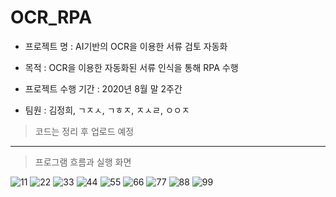 # OCR_RPA
* 프로젝트 명 : AI기반의 OCR을 이용한 서류 검토 자동화

* 목적 : OCR을 이용한 자동화된 서류 인식을 통해 RPA 수행

* 프로젝트 수행 기간 : 2020년 8월 말 2주간
* 팀원 : 김정희, ㄱㅈㅅ, ㄱㅎㅈ, ㅈㅅㄹ, ㅇㅇㅈ

> 코드는 정리 후 업로드 예정

------------
> 프로그램 흐름과 실행 화면

![11](https://user-images.githubusercontent.com/48744645/106264553-25312d00-6269-11eb-918f-5614e5d4246c.PNG)
![22](https://user-images.githubusercontent.com/48744645/106264568-29f5e100-6269-11eb-8033-7c4fae7f6a5b.PNG)
![33](https://user-images.githubusercontent.com/48744645/106264589-30845880-6269-11eb-96b3-013c23ea32f0.PNG)
![44](https://user-images.githubusercontent.com/48744645/106264597-34b07600-6269-11eb-96be-6b23c12c823c.PNG)
![55](https://user-images.githubusercontent.com/48744645/106264598-35490c80-6269-11eb-805d-94e3ab53f9c6.PNG)
![66](https://user-images.githubusercontent.com/48744645/106264599-35e1a300-6269-11eb-86a8-ad70728da32a.PNG)
![77](https://user-images.githubusercontent.com/48744645/106264601-35e1a300-6269-11eb-8e7b-26cde8b4e8f4.PNG)
![88](https://user-images.githubusercontent.com/48744645/106264602-367a3980-6269-11eb-86da-925be754dca8.PNG)
![99](https://user-images.githubusercontent.com/48744645/106264607-367a3980-6269-11eb-941a-3076f9a2cecd.PNG)
